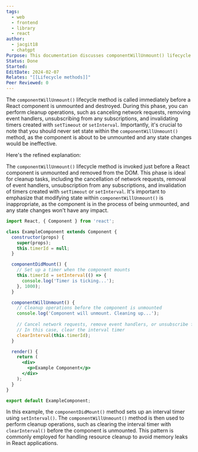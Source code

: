 ```yaml
---
tags:
  - web
  - frontend
  - library
  - react
author:
  - jacgit18
  - chatgpt
Purpose: This documentation discusses componentWillUnmount() lifecycle method.
Status: Done
Started: 
EditDate: 2024-02-07
Relates: "[[Lifecycle methods]]"
Peer Reviewed: 0
---
```

The `componentWillUnmount()` lifecycle method is called immediately before a React component is unmounted and destroyed. During this phase, you can perform cleanup operations, such as canceling network requests, removing event handlers, unsubscribing from any subscriptions, and invalidating timers created with `setTimeout` or `setInterval`. Importantly, it's crucial to note that you should never set state within the `componentWillUnmount()` method, as the component is about to be unmounted and any state changes would be ineffective.

Here's the refined explanation:

The `componentWillUnmount()` lifecycle method is invoked just before a React component is unmounted and removed from the DOM. This phase is ideal for cleanup tasks, including the cancellation of network requests, removal of event handlers, unsubscription from any subscriptions, and invalidation of timers created with `setTimeout` or `setInterval`. It's important to emphasize that modifying state within `componentWillUnmount()` is inappropriate, as the component is in the process of being unmounted, and any state changes won't have any impact.



```jsx
import React, { Component } from 'react';

class ExampleComponent extends Component {
  constructor(props) {
    super(props);
    this.timerId = null;
  }

  componentDidMount() {
    // Set up a timer when the component mounts
    this.timerId = setInterval(() => {
      console.log('Timer is ticking...');
    }, 1000);
  }

  componentWillUnmount() {
    // Cleanup operations before the component is unmounted
    console.log('Component will unmount. Cleaning up...');
    
    // Cancel network requests, remove event handlers, or unsubscribe from subscriptions
    // In this case, clear the interval timer
    clearInterval(this.timerId);
  }

  render() {
    return (
      <div>
        <p>Example Component</p>
      </div>
    );
  }
}

export default ExampleComponent;
```

In this example, the `componentDidMount()` method sets up an interval timer using `setInterval()`. The `componentWillUnmount()` method is then used to perform cleanup operations, such as clearing the interval timer with `clearInterval()` before the component is unmounted. This pattern is commonly employed for handling resource cleanup to avoid memory leaks in React applications.

